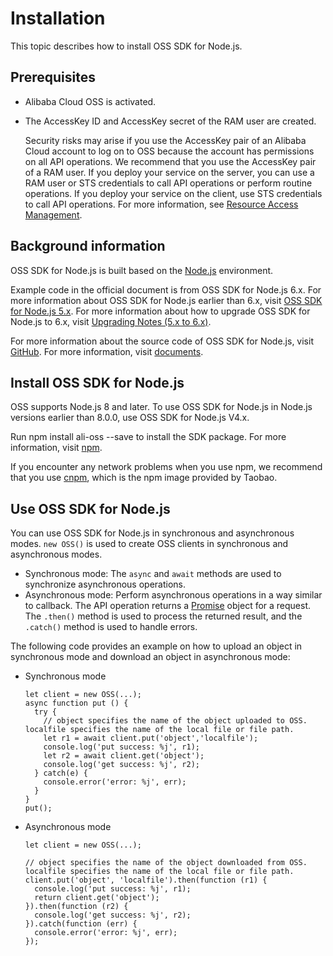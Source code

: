 # Installation

This topic describes how to install OSS SDK for Node.js.

## Prerequisites

-   Alibaba Cloud OSS is activated.
-   The AccessKey ID and AccessKey secret of the RAM user are created.

    Security risks may arise if you use the AccessKey pair of an Alibaba Cloud account to log on to OSS because the account has permissions on all API operations. We recommend that you use the AccessKey pair of a RAM user. If you deploy your service on the server, you can use a RAM user or STS credentials to call API operations or perform routine operations. If you deploy your service on the client, use STS credentials to call API operations. For more information, see [Resource Access Management](https://www.alibabacloud.com/help/product/28625.htm).


## Background information

OSS SDK for Node.js is built based on the [Node.js](https://nodejs.org/) environment.

Example code in the official document is from OSS SDK for Node.js 6.x. For more information about OSS SDK for Node.js earlier than 6.x, visit [OSS SDK for Node.js 5.x](https://github.com/ali-sdk/ali-oss/blob/5.x/README.md). For more information about how to upgrade OSS SDK for Node.js to 6.x, visit [Upgrading Notes \(5.x to 6.x\)](https://github.com/ali-sdk/ali-oss/blob/master/UPGRADING.md).

For more information about the source code of OSS SDK for Node.js, visit [GitHub](https://github.com/ali-sdk/ali-oss). For more information, visit [documents](https://github.com/ali-sdk/ali-oss#summary).

## Install OSS SDK for Node.js

OSS supports Node.js 8 and later. To use OSS SDK for Node.js in Node.js versions earlier than 8.0.0, use OSS SDK for Node.js V4.x.

Run npm install ali-oss --save to install the SDK package. For more information, visit [npm](https://www.npmjs.com/).

If you encounter any network problems when you use npm, we recommend that you use [cnpm](https://npm.taobao.org/), which is the npm image provided by Taobao.

## Use OSS SDK for Node.js

You can use OSS SDK for Node.js in synchronous and asynchronous modes. `new OSS()` is used to create OSS clients in synchronous and asynchronous modes.

-   Synchronous mode: The `async` and `await` methods are used to synchronize asynchronous operations.
-   Asynchronous mode: Perform asynchronous operations in a way similar to callback. The API operation returns a [Promise](https://developer.mozilla.org/en/docs/Web/JavaScript/Reference/Global_Objects/Promise) object for a request. The `.then()` method is used to process the returned result, and the `.catch()` method is used to handle errors.

The following code provides an example on how to upload an object in synchronous mode and download an object in asynchronous mode:

-   Synchronous mode

    ```
    let client = new OSS(...);
    async function put () {
      try {
        // object specifies the name of the object uploaded to OSS. localfile specifies the name of the local file or file path.
        let r1 = await client.put('object','localfile'); 
        console.log('put success: %j', r1);
        let r2 = await client.get('object');
        console.log('get success: %j', r2);
      } catch(e) {
        console.error('error: %j', err);
      }
    }
    put();
    ```

-   Asynchronous mode

    ```
    let client = new OSS(...);
    
    // object specifies the name of the object downloaded from OSS. localfile specifies the name of the local file or file path.
    client.put('object', 'localfile').then(function (r1) {
      console.log('put success: %j', r1);
      return client.get('object');
    }).then(function (r2) {
      console.log('get success: %j', r2);
    }).catch(function (err) {
      console.error('error: %j', err);
    });
                        
    ```


